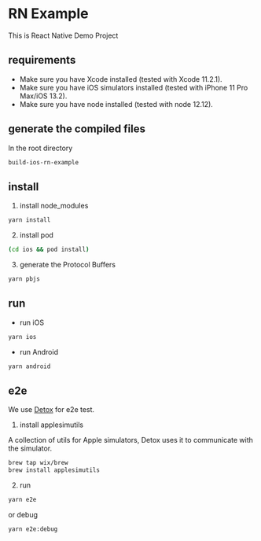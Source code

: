 # RN Example

This is React Native Demo Project

## requirements
- Make sure you have Xcode installed (tested with Xcode 11.2.1).
- Make sure you have iOS simulators installed (tested with iPhone 11 Pro Max/iOS 13.2).
- Make sure you have node installed (tested with node 12.12).

## generate the compiled files

In the root directory
```bash
build-ios-rn-example
```

## install

1. install node_modules
```bash
yarn install
```

2. install pod
```bash
(cd ios && pod install)
```
3. generate the Protocol Buffers
```bash
yarn pbjs
```

## run

- run iOS
```bash
yarn ios
```

- run Android
```bash
yarn android
```

## e2e
We use [Detox](https://github.com/wix/Detox) for e2e test.

1. install applesimutils

A collection of utils for Apple simulators, Detox uses it to communicate with the simulator.
```bash
brew tap wix/brew
brew install applesimutils
```

2. run
```bash
yarn e2e
```

or debug
```bash
yarn e2e:debug
```

